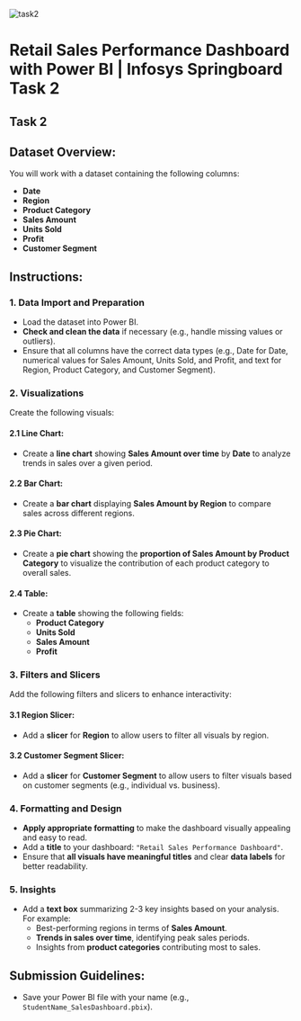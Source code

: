 <!-- social media connecting shield -->



![task2](https://github.com/user-attachments/assets/3f9b2eb9-287d-4175-a92c-5cf3602a038b)


#  Retail Sales Performance Dashboard with Power BI | Infosys Springboard Task 2 





## Task 2

## Dataset Overview:
You will work with a dataset containing the following columns:
- **Date**
- **Region**
- **Product Category**
- **Sales Amount**
- **Units Sold**
- **Profit**
- **Customer Segment**

## Instructions:

### 1. Data Import and Preparation
- Load the dataset into Power BI.
- **Check and clean the data** if necessary (e.g., handle missing values or outliers).
- Ensure that all columns have the correct data types (e.g., Date for Date, numerical values for Sales Amount, Units Sold, and Profit, and text for Region, Product Category, and Customer Segment).

### 2. Visualizations
Create the following visuals:

#### 2.1 Line Chart:
- Create a **line chart** showing **Sales Amount over time** by **Date** to analyze trends in sales over a given period.

#### 2.2 Bar Chart:
- Create a **bar chart** displaying **Sales Amount by Region** to compare sales across different regions.

#### 2.3 Pie Chart:
- Create a **pie chart** showing the **proportion of Sales Amount by Product Category** to visualize the contribution of each product category to overall sales.

#### 2.4 Table:
- Create a **table** showing the following fields:
  - **Product Category**
  - **Units Sold**
  - **Sales Amount**
  - **Profit**

### 3. Filters and Slicers
Add the following filters and slicers to enhance interactivity:

#### 3.1 Region Slicer:
- Add a **slicer** for **Region** to allow users to filter all visuals by region.

#### 3.2 Customer Segment Slicer:
- Add a **slicer** for **Customer Segment** to allow users to filter visuals based on customer segments (e.g., individual vs. business).

### 4. Formatting and Design
- **Apply appropriate formatting** to make the dashboard visually appealing and easy to read.
- Add a **title** to your dashboard: `"Retail Sales Performance Dashboard"`.
- Ensure that **all visuals have meaningful titles** and clear **data labels** for better readability.

### 5. Insights
- Add a **text box** summarizing 2-3 key insights based on your analysis. For example:
  - Best-performing regions in terms of **Sales Amount**.
  - **Trends in sales over time**, identifying peak sales periods.
  - Insights from **product categories** contributing most to sales.

## Submission Guidelines:
- Save your Power BI file with your name (e.g., `StudentName_SalesDashboard.pbix`).
